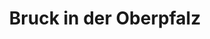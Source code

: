 ---
title: Bruck in der Oberpfalz
url: /bruck-in-der-oberpfalz/
latitude: 49.251
longitude: 12.307
---